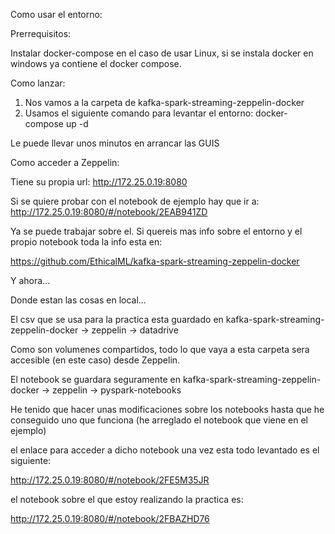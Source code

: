 Como usar el entorno:

Prerrequisitos:

Instalar docker-compose en el caso de usar Linux, si se instala docker en windows ya contiene el docker compose.

Como lanzar:

1. Nos vamos a la carpeta de kafka-spark-streaming-zeppelin-docker
2. Usamos el siguiente comando para levantar el entorno: docker-compose up -d

Le puede llevar unos minutos en arrancar las GUIS

Como acceder a Zeppelin:

Tiene su propia url: http://172.25.0.19:8080

Si se quiere probar con el notebook de ejemplo hay que ir a: http://172.25.0.19:8080/#/notebook/2EAB941ZD

Ya se puede trabajar sobre el. Si quereis mas info sobre el entorno y el propio notebook toda la info esta en:

https://github.com/EthicalML/kafka-spark-streaming-zeppelin-docker

Y ahora... 

Donde estan las cosas en local...

El csv que se usa para la practica esta guardado en kafka-spark-streaming-zeppelin-docker -> zeppelin -> datadrive 

Como son volumenes compartidos, todo lo que vaya a esta carpeta sera accesible (en este caso) desde Zeppelin.

El notebook se guardara seguramente en kafka-spark-streaming-zeppelin-docker -> zeppelin -> pyspark-notebooks

He tenido que hacer unas modificaciones sobre los notebooks hasta que he conseguido uno que funciona (he arreglado el notebook que viene en el ejemplo)

el enlace para acceder a dicho notebook una vez esta todo levantado es el siguiente:

http://172.25.0.19:8080/#/notebook/2FE5M35JR

el notebook sobre el que estoy realizando la practica es:

http://172.25.0.19:8080/#/notebook/2FBAZHD76

